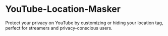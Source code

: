 # YouTube-Location-Masker
Protect your privacy on YouTube by customizing or hiding your location tag, perfect for streamers and privacy-conscious users.
